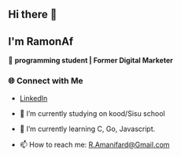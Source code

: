 ## Hi there 👋

## I'm RamonAf  
🚀 **programming student | Former Digital Marketer**  

### 🌐 Connect with Me  
- [LinkedIn](https://linkedin.com/in/ramon-amanifard)  


- 🔭 I’m currently studying on kood/Sisu school
- 🌱 I’m currently learning C, Go, Javascript.
- 📫 How to reach me: R.Amanifard@Gmail.com
